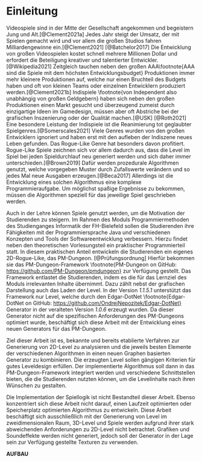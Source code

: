 # Einleitung

Videospiele sind in der Mitte der Gesellschaft angekommen und begeistern Jung und Alt.[@Clement2021a] Jedes Jahr steigt der Umsatz, der mit Spielen gemacht wird und vor allem die großen Studios fahren Milliardengewinne ein.[@Clement2021] [@Batchelor2017] Die Entwicklung von großen Videospielen kostet schnell mehrere Millionen Dollar und erfordert die Beteiligung kreativer und talentierter Entwickler.[@Wikipedia2021] Zeitgleich tauchen neben den großen AAA\footnote{AAA sind die Spiele mit dem höchsten Entwicklungsbudget} Produktionen immer mehr kleinere Produktionen auf, welche nur einen Bruchteil des Budgets haben und oft von kleinen Teams oder einzelnen Entwicklern produziert werden.[@Clement2021b] Indispiele \footnote{von Independent also unabhängig von großen Geldgebern} haben sich neben den großen Produktionen einen Markt gesucht und überzeugend zumeist durch einzigartige Ideen im Gamedesign, müssen aber oft Abstriche bei der grafischen Inszenierung oder der Qualität machen.[@USK] [@Roth2021] Eine besondere Leistung der Indispiele ist die Reanimierung tot geglaubter Spielgenres.[@Somerscales2021] Viele Genres wurden von den großen Entwicklern ignoriert und haben erst mit den aufleben der Indiszene neues Leben gefunden. Das Rogue-Like Genre hat besonders davon profitiert. Rogue-Like Spiele zeichnen sich vor allem dadurch aus, dass die Level im Spiel bei jeden Spieldurchlauf neu generiert werden und sich daher immer unterschieden.[@Brown2019] Dafür werden prozedurale Algorithmen genutzt, welche vorgegeben Muster durch Zufallswerte verändern und so jedes Mal neue Ausgaben erzeugen.[@Beca2017] Allerdings ist die Entwicklung eines solchen Algorithmus eine komplexe Programmieraufgabe. Um möglichst spaßige Ergebnisse zu bekommen, müssen die Algorithmen speziell für das jeweilige Spiel geschrieben werden. 

Auch in der Lehre können Spiele genutzt werden, um die Motivation der Studierenden zu steigern. Im Rahmen des Moduls Programmiermethoden des Studienganges Informatik der FH-Bielefeld sollen die Studierenden ihre Fähigkeiten mit der Programmiersprache Java und verschiedenen Konzepten und Tools der Softwareentwicklung verbessern. Hierzu findet neben den theoretischen Vorlesungsteil ein praktischer Programmierteil statt. In diesem praktischen Anteil entwickeln die Studierenden ein eigenes 2D-Rogue-Like, das PM-Dungeon. [@Prüfungsordnung] Hierfür bekommen sie das PM-Dungeon-Framework \footnote{PM-Dungeon on GitHub: https://github.com/PM-Dungeon/pmdungeon} zur Verfügung gestellt. Das Framework entlastet die Studierenden, indem es die für das Lernziel des Moduls irrelevanten Inhalte übernimmt. Dazu zählt nebst der grafischen Darstellung auch das Laden der Level. In der Version *1.1.5.1* unterstützt das Framework nur Level, welche durch den Edgar-DotNet \footnote{Edgar-DotNet on GitHub: https://github.com/OndrejNepozitek/Edgar-DotNet} Generator in der veralteten Version *1.0.6* erzeugt wurden. Da dieser Generator nicht auf die spezifischen Anforderungen des PM-Dungeons optimiert wurde, beschäftigt sich diese Arbeit mit der Entwicklung eines neuen Generators für das PM-Dungeon.

Ziel dieser Arbeit ist es, bekannte und bereits etablierte Verfahren zur Generierung von 2D-Level zu analysieren und die jeweils besten Elemente der verschiedenen Algorithmen in einen neuen Graphen basierten Generator zu kombinieren. Die erzeugten Level sollen gängigen Kriterien für gutes Leveldesign erfüllen. Der implementierte Algorithmus soll dann in das PM-Dungeon-Framework integriert werden und verschiedene Schnittstellen bieten, die die Studierenden nutzten können, um die Levelinhalte nach ihren Wünschen zu gestalten. 

Die Implementation der Spiellogik ist nicht Bestandteil dieser Arbeit. Ebenso konzentriert sich diese Arbeit nicht darauf, einen Laufzeit optimierten oder Speicherplatz optimierten Algorithmus zu entwickeln. Diese Arbeit beschäftigt sich ausschließlich mit der Generierung von Level im zweidimensionalen Raum, 3D-Level und Spiele werden aufgrund ihrer stark abweichenden Anforderungen zu 2D-Level nicht betrachtet. Grafiken und Soundeffekte werden nicht generiert, jedoch soll der Generator in der Lage sein zur Verfügung gestellte Texturen zu verwenden. 

**AUFBAU**



